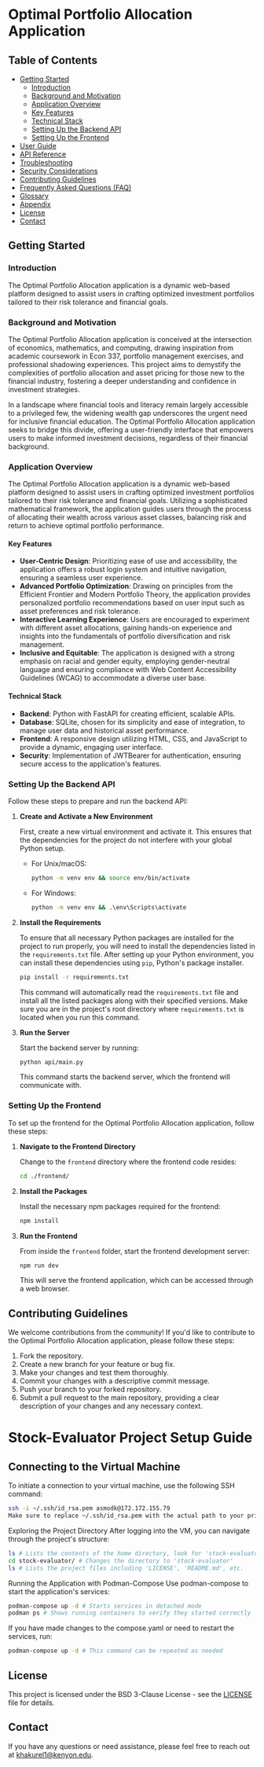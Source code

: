 # Optimal Portfolio Allocation Application

## Table of Contents

- [Getting Started](#getting-started)
  - [Introduction](#introduction)
  - [Background and Motivation](#background-and-motivation)
  - [Application Overview](#application-overview)
  - [Key Features](#key-features)
  - [Technical Stack](#technical-stack)
  - [Setting Up the Backend API](#setting-up-the-backend-api)
  - [Setting Up the Frontend](#setting-up-the-frontend)
- [User Guide](#user-guide)
- [API Reference](#api-reference)
- [Troubleshooting](#troubleshooting)
- [Security Considerations](#security-considerations)
- [Contributing Guidelines](#contributing-guidelines)
- [Frequently Asked Questions (FAQ)](#faq)
- [Glossary](#glossary)
- [Appendix](#appendix)
- [License](#license)
- [Contact](#contact)

## Getting Started

### Introduction

The Optimal Portfolio Allocation application is a dynamic web-based platform designed to assist users in crafting optimized investment portfolios tailored to their risk tolerance and financial goals.

### Background and Motivation

The Optimal Portfolio Allocation application is conceived at the intersection of economics, mathematics, and computing, drawing inspiration from academic coursework in Econ 337, portfolio management exercises, and professional shadowing experiences. This project aims to demystify the complexities of portfolio allocation and asset pricing for those new to the financial industry, fostering a deeper understanding and confidence in investment strategies.

In a landscape where financial tools and literacy remain largely accessible to a privileged few, the widening wealth gap underscores the urgent need for inclusive financial education. The Optimal Portfolio Allocation application seeks to bridge this divide, offering a user-friendly interface that empowers users to make informed investment decisions, regardless of their financial background.

### Application Overview

The Optimal Portfolio Allocation application is a dynamic web-based platform designed to assist users in crafting optimized investment portfolios tailored to their risk tolerance and financial goals. Utilizing a sophisticated mathematical framework, the application guides users through the process of allocating their wealth across various asset classes, balancing risk and return to achieve optimal portfolio performance.

#### Key Features

- **User-Centric Design**: Prioritizing ease of use and accessibility, the application offers a robust login system and intuitive navigation, ensuring a seamless user experience.
- **Advanced Portfolio Optimization**: Drawing on principles from the Efficient Frontier and Modern Portfolio Theory, the application provides personalized portfolio recommendations based on user input such as asset preferences and risk tolerance.
- **Interactive Learning Experience**: Users are encouraged to experiment with different asset allocations, gaining hands-on experience and insights into the fundamentals of portfolio diversification and risk management.
- **Inclusive and Equitable**: The application is designed with a strong emphasis on racial and gender equity, employing gender-neutral language and ensuring compliance with Web Content Accessibility Guidelines (WCAG) to accommodate a diverse user base.

#### Technical Stack

- **Backend**: Python with FastAPI for creating efficient, scalable APIs.
- **Database**: SQLite, chosen for its simplicity and ease of integration, to manage user data and historical asset performance.
- **Frontend**: A responsive design utilizing HTML, CSS, and JavaScript to provide a dynamic, engaging user interface.
- **Security**: Implementation of JWTBearer for authentication, ensuring secure access to the application's features.

### Setting Up the Backend API

Follow these steps to prepare and run the backend API:

1. **Create and Activate a New Environment**

    First, create a new virtual environment and activate it. This ensures that the dependencies for the project do not interfere with your global Python setup.

    - For Unix/macOS:

      ```bash
      python -m venv env && source env/bin/activate
      ```

    - For Windows:

      ```cmd
      python -m venv env && .\env\Scripts\activate
      ```

2. **Install the Requirements**

    To ensure that all necessary Python packages are installed for the project to run properly, you will need to install the dependencies listed in the `requirements.txt` file. After setting up your Python environment, you can install these dependencies using `pip`, Python's package installer.

    ```bash
    pip install -r requirements.txt
    ```

    This command will automatically read the `requirements.txt` file and install all the listed packages along with their specified versions. Make sure you are in the project's root directory where `requirements.txt` is located when you run this command.

3. **Run the Server**

    Start the backend server by running:

    ```bash
    python api/main.py
    ```

    This command starts the backend server, which the frontend will communicate with.

### Setting Up the Frontend

To set up the frontend for the Optimal Portfolio Allocation application, follow these steps:

1. **Navigate to the Frontend Directory**

    Change to the `frontend` directory where the frontend code resides:

    ```bash
    cd ./frontend/
    ```

2. **Install the Packages**

    Install the necessary npm packages required for the frontend:

    ```bash
    npm install
    ```

3. **Run the Frontend**

    From inside the `frontend` folder, start the frontend development server:

    ```bash
    npm run dev
    ```

    This will serve the frontend application, which can be accessed through a web browser.

## Contributing Guidelines

We welcome contributions from the community! If you'd like to contribute to the Optimal Portfolio Allocation application, please follow these steps:

1. Fork the repository.
2. Create a new branch for your feature or bug fix.
3. Make your changes and test them thoroughly.
4. Commit your changes with a descriptive commit message.
5. Push your branch to your forked repository.
6. Submit a pull request to the main repository, providing a clear description of your changes and any necessary context.




# Stock-Evaluator Project Setup Guide

## Connecting to the Virtual Machine

To initiate a connection to your virtual machine, use the following SSH command:

```bash
ssh -i ~/.ssh/id_rsa.pem asmodk@172.172.155.79
Make sure to replace ~/.ssh/id_rsa.pem with the actual path to your private key and 172.172.155.79 with the IP address of your VM.
```
Exploring the Project Directory
After logging into the VM, you can navigate through the project's structure:

```bash
ls # Lists the contents of the home directory, look for 'stock-evaluator'
cd stock-evaluator/ # Changes the directory to 'stock-evaluator'
ls # Lists the project files including 'LICENSE', 'README.md', etc.
```
Running the Application with Podman-Compose
Use podman-compose to start the application's services:

```bash
podman-compose up -d # Starts services in detached mode
podman ps # Shows running containers to verify they started correctly
```

If you have made changes to the compose.yaml or need to restart the services, run:

```bash
podman-compose up -d # This command can be repeated as needed
```





## License

This project is licensed under the BSD 3-Clause License - see the [LICENSE](LICENSE) file for details.

## Contact

If you have any questions or need assistance, please feel free to reach out at [khakurel1@kenyon.edu](mailto:khakurel1@kenyon.edu).

